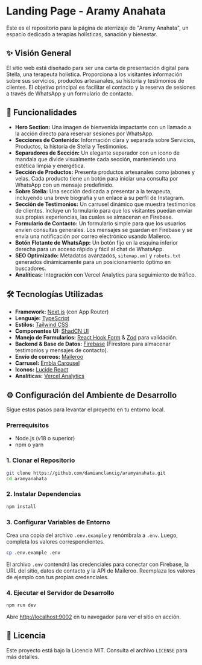 
# Landing Page - Aramy Anahata

Este es el repositorio para la página de aterrizaje de "Aramy Anahata", un espacio dedicado a terapias holísticas, sanación y bienestar.

## ✨ Visión General

El sitio web está diseñado para ser una carta de presentación digital para Stella, una terapeuta holística. Proporciona a los visitantes información sobre sus servicios, productos artesanales, su historia y testimonios de clientes. El objetivo principal es facilitar el contacto y la reserva de sesiones a través de WhatsApp y un formulario de contacto.

## 🚀 Funcionalidades

- **Hero Section:** Una imagen de bienvenida impactante con un llamado a la acción directo para reservar sesiones por WhatsApp.
- **Secciones de Contenido:** Información clara y separada sobre Servicios, Productos, la historia de Stella y Testimonios.
- **Separadores de Sección:** Un elegante separador con un icono de mandala que divide visualmente cada sección, manteniendo una estética limpia y energética.
- **Sección de Productos:** Presenta productos artesanales como jabones y velas. Cada producto tiene un botón para iniciar una consulta por WhatsApp con un mensaje predefinido.
- **Sobre Stella:** Una sección dedicada a presentar a la terapeuta, incluyendo una breve biografía y un enlace a su perfil de Instagram.
- **Sección de Testimonios:** Un carrusel dinámico que muestra testimonios de clientes. Incluye un formulario para que los visitantes puedan enviar sus propias experiencias, las cuales se almacenan en Firebase.
- **Formulario de Contacto:** Un formulario simple para que los usuarios envíen consultas generales. Los mensajes se guardan en Firebase y se envía una notificación por correo electrónico usando Maileroo.
- **Botón Flotante de WhatsApp:** Un botón fijo en la esquina inferior derecha para un acceso rápido y fácil al chat de WhatsApp.
- **SEO Optimizado:** Metadatos avanzados, `sitemap.xml` y `robots.txt` generados dinámicamente para un posicionamiento óptimo en buscadores.
- **Analíticas:** Integración con Vercel Analytics para seguimiento de tráfico.

## 🛠️ Tecnologías Utilizadas

- **Framework:** [Next.js](https://nextjs.org/) (con App Router)
- **Lenguaje:** [TypeScript](https://www.typescriptlang.org/)
- **Estilos:** [Tailwind CSS](https://tailwindcss.com/)
- **Componentes UI:** [ShadCN UI](https://ui.shadcn.com/)
- **Manejo de Formularios:** [React Hook Form](https://react-hook-form.com/) & [Zod](https://zod.dev/) para validación.
- **Backend & Base de Datos:** [Firebase](https://firebase.google.com/) (Firestore para almacenar testimonios y mensajes de contacto).
- **Envío de correos:** [Maileroo](https://maileroo.com/)
- **Carrusel:** [Embla Carousel](https://www.embla-carousel.com/)
- **Iconos:** [Lucide React](https://lucide.dev/guide/packages/lucide-react)
- **Analíticas:** [Vercel Analytics](https://vercel.com/analytics)

## ⚙️ Configuración del Ambiente de Desarrollo

Sigue estos pasos para levantar el proyecto en tu entorno local.

### Prerrequisitos

- Node.js (v18 o superior)
- npm o yarn

### 1. Clonar el Repositorio

```bash
git clone https://github.com/damianclancig/aramyanahata.git
cd aramyanahata
```

### 2. Instalar Dependencias

```bash
npm install
```

### 3. Configurar Variables de Entorno

Crea una copia del archivo `.env.example` y renómbrala a `.env`. Luego, completa los valores correspondientes.

```bash
cp .env.example .env
```

El archivo `.env` contendrá las credenciales para conectar con Firebase, la URL del sitio, datos de contacto y la API de Maileroo. Reemplaza los valores de ejemplo con tus propias credenciales.

### 4. Ejecutar el Servidor de Desarrollo

```bash
npm run dev
```

Abre [http://localhost:9002](http://localhost:9002) en tu navegador para ver el sitio en acción.

## 📄 Licencia

Este proyecto está bajo la Licencia MIT. Consulta el archivo `LICENSE` para más detalles.
